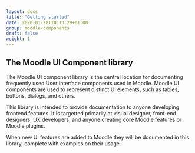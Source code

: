 ```yaml
---
layout: docs
title: "Getting started"
date: 2020-01-28T10:13:29+01:00
group: moodle-components
draft: false
weight: 1
---
```

<style>
  .bd-title {
    display: none;
  }
</style>

## The Moodle UI Component library

The Moodle UI component library is the central location for documenting frequently used User Interface components used in Moodle. Moodle UI components are used to represent distinct UI elements, such as tables, buttons, dialogs, and others.

This library is intended to provide documentation to anyone developing frontend features. It is targetted primarily at visual designer, front-end designers, UX developers, and anyone creating core Moodle features or Moodle plugins.

When new UI features are added to Moodle they will be documented in this library, complete with examples on their usage.
